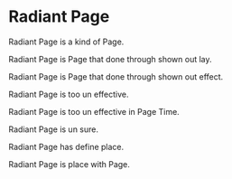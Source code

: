 # Radiant Page

Radiant Page is a kind of Page.

Radiant Page is Page that done through shown out lay.

Radiant Page is Page that done through shown out effect.

Radiant Page is too un effective.

Radiant Page is too un effective in Page Time.

Radiant Page is un sure.

Radiant Page has define place.

Radiant Page is place with Page.